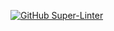 [![GitHub Super-Linter](https://github.com/syntest-automation/playwright-syntest/workflows/Lint%20Code%20Base/badge.svg)](https://github.com/marketplace/actions/super-linter)